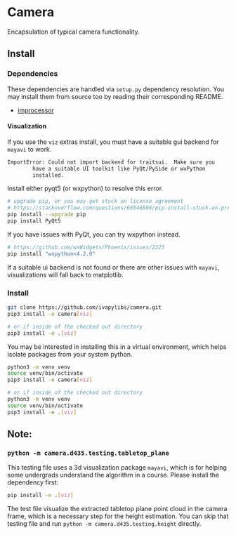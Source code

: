 # Camera

Encapsulation of typical camera functionality.

## Install

### Dependencies

These dependencies are handled via `setup.py` dependency resolution.
You may install them from source too by reading their corresponding README.

- [improcessor](https://github.com/ivapylibs/improcessor)

#### Visualization

If you use the `viz` extras install, you must have a suitable gui backend for `mayavi` to work.

```bash
ImportError: Could not import backend for traitsui.  Make sure you
        have a suitable UI toolkit like PyQt/PySide or wxPython
        installed.
```

Install either pyqt5 (or wxpython) to resolve this error.

```bash
# upgrade pip, or you may get stuck on license agreement
# https://stackoverflow.com/questions/66546886/pip-install-stuck-on-preparing-wheel-metadata-when-trying-to-install-pyqt5
pip install --upgrade pip
pip install PyQt5
```

If you have issues with PyQt, you can try wxpython instead.

```bash
# https://github.com/wxWidgets/Phoenix/issues/2225
pip install "wxpython<4.2.0"
```

If a suitable ui backend is not found or there are other issues with `mayavi`, visualizations will fall back to matplotlib.


### Install

```bash
git clone https://github.com/ivapylibs/camera.git
pip3 install -e camera[viz]

# or if inside of the checked out directory
pip3 install -e .[viz]
```

You may be interested in installing this in a virtual environment, which helps isolate packages from your system python.

```bash
python3 -m venv venv
source venv/bin/activate
pip3 install -e camera[viz]

# or if inside of the checked out directory
python3 -m venv venv
source venv/bin/activate
pip3 install -e .[viz]
```

## Note:

### `python -m camera.d435.testing.tabletop_plane`

   This testing file uses a 3d visualization package `mayavi`, which is for helping some undergrads understand the algorithm in a course.
   Please install the dependency first:

   ```bash
   pip install -e .[viz]
   ```

   The test file visualize the extracted tabletop plane point cloud in the camera frame, which is a necessary step for the height estimation.
   You can skip that testing file and run `python -m camera.d435.testing.height` directly.

